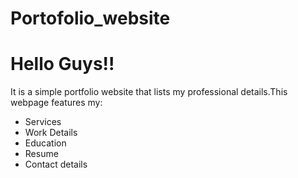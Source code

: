 # Portofolio_website
<h1>Hello Guys!!</h1>
<p>It is a simple portfolio website that lists my professional details.This webpage features my:</p>
<ul>
<li>Services</li>
<li>Work Details</li>
<li>Education</li>
<li>Resume</li>
<li>Contact details</li>
</ul>
